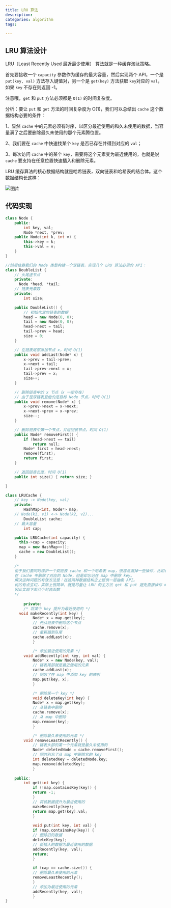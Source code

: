 ```yaml
---
title: LRU 算法
description: 
categories: algorithm
tags:

---
```


## LRU 算法设计

LRU（Least Recently Used 最近最少使用） 算法就是一种缓存淘汰策略。

首先要接收一个 `capacity` 参数作为缓存的最大容量，然后实现两个 API，一个是 `put(key, val)` 方法存入键值对，另一个是 `get(key)` 方法获取 `key`对应的 `val`，如果 `key` 不存在则返回 -1。

注意哦，`get` 和 `put` 方法必须都是 `O(1)` 的时间复杂度。

分析：要让 `put` 和 `get` 方法的时间复杂度为 O(1)，我们可以总结出 `cache` 这个数据结构必要的条件：

1、显然 `cache` 中的元素必须有时序，以区分最近使用的和久未使用的数据，当容量满了之后要删除最久未使用的那个元素腾位置。

2、我们要在 `cache` 中快速找某个 `key` 是否已存在并得到对应的 `val`；

3、每次访问 `cache` 中的某个 `key`，需要将这个元素变为最近使用的，也就是说 `cache` 要支持在任意位置快速插入和删除元素。

LRU 缓存算法的核心数据结构就是哈希链表，双向链表和哈希表的结合体。这个数据结构长这样：

![图片](https://mmbiz.qpic.cn/sz_mmbiz_jpg/gibkIz0MVqdHkcPqjzoDYrtO88MrDuPB5TN0Pr0iax20pqyeWibyjDtapiaCaJChucMTjhlibwyHBToIyaLqkr2Tdxw/640?wx_fmt=jpeg&tp=webp&wxfrom=5&wx_lazy=1&wx_co=1)

## 代码实现

```c++
class Node {
    public:
  		int key, val;
    	Node *next, *prev;
    public Node(int k, int v) {
        this->key = k;
        this->val = v;
    }
}

//然后依靠我们的 Node 类型构建一个双链表，实现几个 LRU 算法必须的 API：
class DoubleList {  
    // 头尾虚节点
    private:
      Node *head, *tail;  
    // 链表元素数
    private:
  		int size;

    public DoubleList() {
        // 初始化双向链表的数据
        head = new Node(0, 0);
        tail = new Node(0, 0);
        head->next = tail;
        tail->prev = head;
        size = 0;
    }

    // 在链表尾部添加节点 x，时间 O(1)
    public void addLast(Node* x) {
        x->prev = tail->prev;
        x->next = tail;
        tail->prev->next = x;
        tail->prev = x;
        size++;
    }

    // 删除链表中的 x 节点（x 一定存在）
    // 由于是双链表且给的是目标 Node 节点，时间 O(1)
    public void remove(Node* x) {
        x->prev->next = x->next;
        x->next->prev = x->prev;
        size--;
    }

    // 删除链表中第一个节点，并返回该节点，时间 O(1)
    public Node* removeFirst() {
        if (head->next == tail)
            return null;
        Node* first = head->next;
        remove(first);
        return first;
    }

    // 返回链表长度，时间 O(1)
    public int size() { return size; }

}

class LRUCache {
    // key -> Node(key, val)
    private:
  		HashMap<int, Node*> map;
    // Node(k1, v1) <-> Node(k2, v2)...
  		DoubleList cache;
    // 最大容量
  		int cap;

    public LRUCache(int capacity) {
      this->cap = capacity;
      map = new HashMap<>();
      cache = new DoubleList();
    }
  
  	/* 
  	由于我们要同时维护一个双链表 cache 和一个哈希表 map，很容易漏掉一些操作，比如说删除某个 key 时，
  	在 cache 中删除了对应的 Node，但是却忘记在 map 中删除 key。
  	解决这种问题的有效方法是：在这两种数据结构之上提供一层抽象 API。
  	说的有点玄幻，实际上很简单，就是尽量让 LRU 的主方法 get 和 put 避免直接操作 map 和 cache 的细节。
  	因此实现下面几个封装函数
  	*/
  
		private:
  		/* 将某个 key 提升为最近使用的 */
      void makeRecently(int key) {
    		Node* x = map.get(key);
    		// 先从链表中删除这个节点
    		cache.remove(x);
    		// 重新插到队尾
    		cache.addLast(x);
			}

			/* 添加最近使用的元素 */
  		void addRecently(int key, int val) {
    		Node* x = new Node(key, val);
    		// 链表尾部就是最近使用的元素
    		cache.addLast(x);
    		// 别忘了在 map 中添加 key 的映射
    		map.put(key, x);
			}

			/* 删除某一个 key */
 			void deleteKey(int key) {
    		Node* x = map.get(key);
    		// 从链表中删除
    		cache.remove(x);
    		// 从 map 中删除
    		map.remove(key);
			}

			/* 删除最久未使用的元素 */
  		void removeLeastRecently() {
    		// 链表头部的第一个元素就是最久未使用的
    		Node* deletedNode = cache.removeFirst();
    		// 同时别忘了从 map 中删除它的 key
    		int deletedKey = deletedNode.key;
    		map.remove(deletedKey);
			}
  
    public:
  		int get(int key) {
    		if (!map.containsKey(key)) {
        	return -1;
    		}
    		// 将该数据提升为最近使用的
    		makeRecently(key);
    		return map.get(key).val;
			}
  
			void put(int key, int val) {
    		if (map.containsKey(key)) {
        	// 删除旧的数据
        	deleteKey(key);
        	// 新插入的数据为最近使用的数据
        	addRecently(key, val);
        	return;
    		}

    		if (cap == cache.size()) {
        	// 删除最久未使用的元素
        	removeLeastRecently();
    		}
    		// 添加为最近使用的元素
    		addRecently(key, val);
			}
}
```



